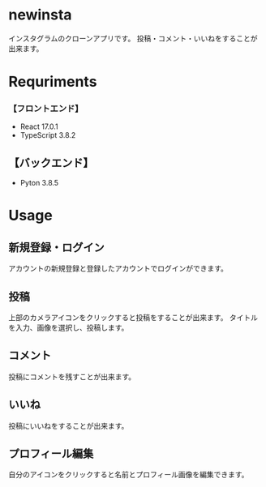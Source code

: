 # newinsta

インスタグラムのクローンアプリです。
投稿・コメント・いいねをすることが出来ます。

# Requriments

### 【フロントエンド】

- React 17.0.1
- TypeScript 3.8.2

## 【バックエンド】

- Pyton 3.8.5

# Usage

## 新規登録・ログイン

アカウントの新規登録と登録したアカウントでログインができます。

## 投稿

上部のカメラアイコンをクリックすると投稿をすることが出来ます。
タイトルを入力、画像を選択し、投稿します。

## コメント

投稿にコメントを残すことが出来ます。

## いいね

投稿にいいねをすることが出来ます。

## プロフィール編集

自分のアイコンをクリックすると名前とプロフィール画像を編集できます。
